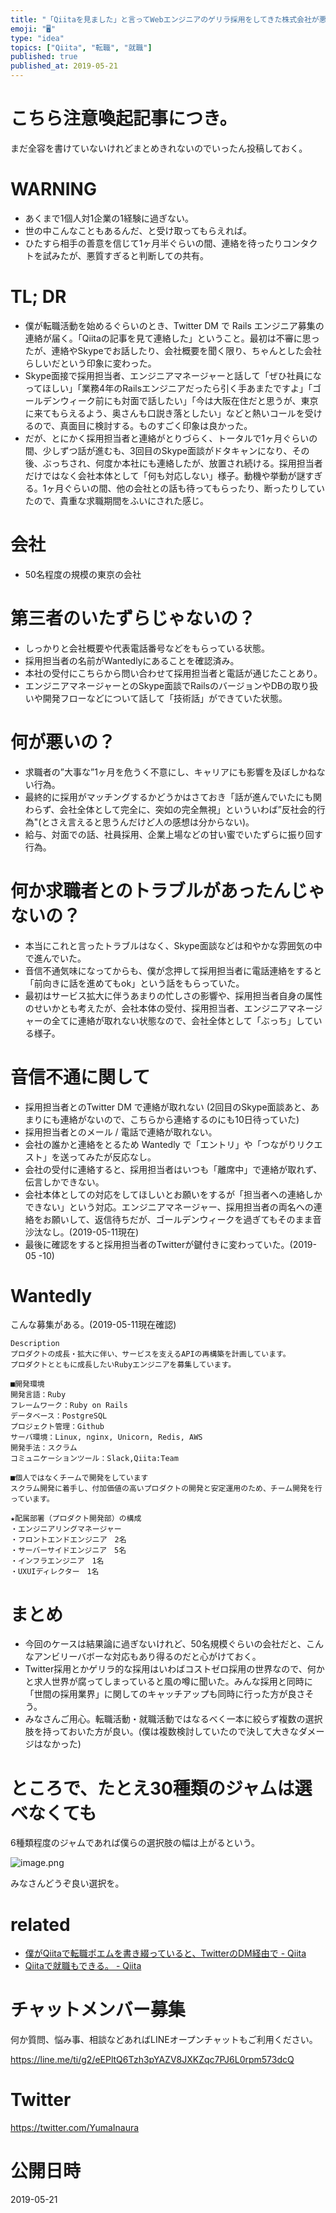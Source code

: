 ```yaml
---
title: "「Qiitaを見ました」と言ってWebエンジニアのゲリラ採用をしてきた株式会社が悪質だった件 (転職トラブル)"
emoji: "🖥"
type: "idea"
topics: ["Qiita", "転職", "就職"]
published: true
published_at: 2019-05-21
---
```


<!-- http://yumainaura.hateblo.jp/entry/2019/05/16/065036 -->

# こちら注意喚起記事につき。

まだ全容を書けていないけれどまとめきれないのでいったん投稿しておく。

# WARNING

- あくまで1個人対1企業の1経験に過ぎない。
- 世の中こんなこともあるんだ、と受け取ってもらえれば。
- ひたすら相手の善意を信じて1ヶ月半ぐらいの間、連絡を待ったりコンタクトを試みたが、悪質すぎると判断しての共有。

# TL; DR

- 僕が転職活動を始めるぐらいのとき、Twitter DM で Rails エンジニア募集の連絡が届く。「Qiitaの記事を見て連絡した」ということ。最初は不審に思ったが、連絡やSkypeでお話したり、会社概要を聞く限り、ちゃんとした会社らしいだという印象に変わった。
- Skype面接で採用担当者、エンジニアマネージャーと話して「ぜひ社員になってほしい」「業務4年のRailsエンジニアだったら引く手あまたですよ」「ゴールデンウィーク前にも対面で話したい」「今は大阪在住だと思うが、東京に来てもらえるよう、奥さんも口説き落としたい」などと熱いコールを受けるので、真面目に検討する。ものすごく印象は良かった。
- だが、とにかく採用担当者と連絡がとりづらく、トータルで1ヶ月ぐらいの間、少しずつ話が進むも、3回目のSkype面談がドタキャンになり、その後、ぶっちされ、何度か本社にも連絡したが、放置され続ける。採用担当者だけではなく会社本体として「何も対応しない」様子。動機や挙動が謎すぎる。1ヶ月ぐらいの間、他の会社との話も待ってもらったり、断ったりしていたので、貴重な求職期間をふいにされた感じ。

# 会社

- 50名程度の規模の東京の会社

# 第三者のいたずらじゃないの？

- しっかりと会社概要や代表電話番号などをもらっている状態。
- 採用担当者の名前がWantedlyにあることを確認済み。
- 本社の受付にこちらから問い合わせて採用担当者と電話が通じたことあり。
- エンジニアマネージャーとのSkype面談でRailsのバージョンやDBの取り扱いや開発フローなどについて話して「技術話」ができていた状態。

# 何が悪いの？

- 求職者の”大事な”1ヶ月を危うく不意にし、キャリアにも影響を及ぼしかねない行為。
- 最終的に採用がマッチングするかどうかはさておき「話が進んでいたにも関わらず、会社全体として完全に、突如の完全無視」といういわば”反社会的行為"(とさえ言えると思うんだけど人の感想は分からない)。
- 給与、対面での話、社員採用、企業上場などの甘い蜜でいたずらに振り回す行為。

# 何か求職者とのトラブルがあったんじゃないの？

- 本当にこれと言ったトラブルはなく、Skype面談などは和やかな雰囲気の中で進んでいた。
- 音信不通気味になってからも、僕が念押して採用担当者に電話連絡をすると「前向きに話を進めてもok」という話をもらっていた。
- 最初はサービス拡大に伴うあまりの忙しさの影響や、採用担当者自身の属性のせいかとも考えたが、会社本体の受付、採用担当者、エンジニアマネージャーの全てに連絡が取れない状態なので、会社全体として「ぶっち」している様子。

# 音信不通に関して

- 採用担当者とのTwitter DM で連絡が取れない (2回目のSkype面談あと、あまりにも連絡がないので、こちらから連絡するのにも10日待っていた)
- 採用担当者とのメール / 電話で連絡が取れない。
- 会社の誰かと連絡をとるため Wantedly で「エントリ」や「つながりリクエスト」を送ってみたが反応なし。
- 会社の受付に連絡すると、採用担当者はいつも「離席中」で連絡が取れず、伝言しかできない。
- 会社本体としての対応をしてほしいとお願いをするが「担当者への連絡しかできない」という対応。エンジニアマネージャー、採用担当者の両名への連絡をお願いして、返信待ちだが、ゴールデンウィークを過ぎてもそのまま音沙汰なし。(2019-05-11現在)
- 最後に確認をすると採用担当者のTwitterが鍵付きに変わっていた。(2019-05 -10)

# Wantedly

こんな募集がある。(2019-05-11現在確認)

```
Description
プロダクトの成長・拡大に伴い、サービスを支えるAPIの再構築を計画しています。 
プロダクトとともに成長したいRubyエンジニアを募集しています。

■開発環境 
開発言語：Ruby 
フレームワーク：Ruby on Rails 
データベース：PostgreSQL 
プロジェクト管理：Github 
サーバ環境：Linux, nginx, Unicorn, Redis, AWS 
開発手法：スクラム 
コミュニケーションツール：Slack,Qiita:Team

■個人ではなくチームで開発をしています 
スクラム開発に着手し、付加価値の高いプロダクトの開発と安定運用のため、チーム開発を行っています。

★配属部署（プロダクト開発部）の構成 
・エンジニアリングマネージャー 
・フロントエンドエンジニア　2名 
・サーバーサイドエンジニア　5名 
・インフラエンジニア　1名 
・UXUIディレクター　1名
```

# まとめ

- 今回のケースは結果論に過ぎないけれど、50名規模ぐらいの会社だと、こんなアンビリーバボーな対応もあり得るのだと心がけておく。
- Twitter採用とかゲリラ的な採用はいわばコストゼロ採用の世界なので、何かと求人世界が腐ってしまっていると風の噂に聞いた。みんな採用と同時に「世間の採用業界」に関してのキャッチアップも同時に行った方が良さそう。
- みなさんご用心。転職活動・就職活動ではなるべく一本に絞らず複数の選択肢を持っておいた方が良い。(僕は複数検討していたので決して大きなダメージはなかった)


# ところで、たとえ30種類のジャムは選べなくても

6種類程度のジャムであれば僕らの選択肢の幅は上がるという。

![image.png](https://qiita-image-store.s3.ap-northeast-1.amazonaws.com/0/89618/42e7f6ea-16ab-3ae7-fa5a-001d1c27fb9c.png)

みなさんどうぞ良い選択を。

# related

- [僕がQiitaで転職ポエムを書き綴っていると、TwitterのDM経由で - Qiita](https://qiita.com/YumaInaura/items/673d07efe7bb0759d742)
- [Qiitaで就職もできる。 - Qiita](https://qiita.com/YumaInaura/items/e10116a767cb1b1ec4bd)








<!-- Update From Qiita API -->

# チャットメンバー募集


何か質問、悩み事、相談などあればLINEオープンチャットもご利用ください。

https://line.me/ti/g2/eEPltQ6Tzh3pYAZV8JXKZqc7PJ6L0rpm573dcQ





# Twitter


https://twitter.com/YumaInaura


<!-- Update From Qiita API -->



# 公開日時

2019-05-21

